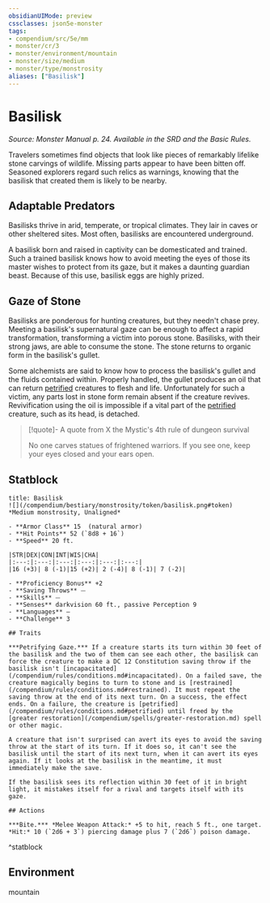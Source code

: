 ```yaml
---
obsidianUIMode: preview
cssclasses: json5e-monster
tags:
- compendium/src/5e/mm
- monster/cr/3
- monster/environment/mountain
- monster/size/medium
- monster/type/monstrosity
aliases: ["Basilisk"]
---
```

# Basilisk
*Source: Monster Manual p. 24. Available in the SRD and the Basic Rules.*  

Travelers sometimes find objects that look like pieces of remarkably lifelike stone carvings of wildlife. Missing parts appear to have been bitten off. Seasoned explorers regard such relics as warnings, knowing that the basilisk that created them is likely to be nearby.

## Adaptable Predators

Basilisks thrive in arid, temperate, or tropical climates. They lair in caves or other sheltered sites. Most often, basilisks are encountered underground.

A basilisk born and raised in captivity can be domesticated and trained. Such a trained basilisk knows how to avoid meeting the eyes of those its master wishes to protect from its gaze, but it makes a daunting guardian beast. Because of this use, basilisk eggs are highly prized.

## Gaze of Stone

Basilisks are ponderous for hunting creatures, but they needn't chase prey. Meeting a basilisk's supernatural gaze can be enough to affect a rapid transformation, transforming a victim into porous stone. Basilisks, with their strong jaws, are able to consume the stone. The stone returns to organic form in the basilisk's gullet.

Some alchemists are said to know how to process the basilisk's gullet and the fluids contained within. Properly handled, the gullet produces an oil that can return [petrified](2.%20GM%20Tools/Misc%20DND%20Handbook/compendium/rules/conditions.md#petrified) creatures to flesh and life. Unfortunately for such a victim, any parts lost in stone form remain absent if the creature revives. Revivification using the oil is impossible if a vital part of the [petrified](2.%20GM%20Tools/Misc%20DND%20Handbook/compendium/rules/conditions.md#petrified) creature, such as its head, is detached.

> [!quote]- A quote from X the Mystic's 4th rule of dungeon survival  
> 
> No one carves statues of frightened warriors. If you see one, keep your eyes closed and your ears open.


## Statblock

```ad-statblock
title: Basilisk
![](/compendium/bestiary/monstrosity/token/basilisk.png#token)
*Medium monstrosity, Unaligned*

- **Armor Class** 15  (natural armor)
- **Hit Points** 52 (`8d8 + 16`)
- **Speed** 20 ft.

|STR|DEX|CON|INT|WIS|CHA|
|:---:|:---:|:---:|:---:|:---:|:---:|
|16 (+3)| 8 (-1)|15 (+2)| 2 (-4)| 8 (-1)| 7 (-2)|

- **Proficiency Bonus** +2
- **Saving Throws** ⏤
- **Skills** ⏤
- **Senses** darkvision 60 ft., passive Perception 9
- **Languages** —
- **Challenge** 3

## Traits

***Petrifying Gaze.*** If a creature starts its turn within 30 feet of the basilisk and the two of them can see each other, the basilisk can force the creature to make a DC 12 Constitution saving throw if the basilisk isn't [incapacitated](/compendium/rules/conditions.md#incapacitated). On a failed save, the creature magically begins to turn to stone and is [restrained](/compendium/rules/conditions.md#restrained). It must repeat the saving throw at the end of its next turn. On a success, the effect ends. On a failure, the creature is [petrified](/compendium/rules/conditions.md#petrified) until freed by the  [greater restoration](/compendium/spells/greater-restoration.md) spell or other magic.

A creature that isn't surprised can avert its eyes to avoid the saving throw at the start of its turn. If it does so, it can't see the basilisk until the start of its next turn, when it can avert its eyes again. If it looks at the basilisk in the meantime, it must immediately make the save.

If the basilisk sees its reflection within 30 feet of it in bright light, it mistakes itself for a rival and targets itself with its gaze.

## Actions

***Bite.*** *Melee Weapon Attack:* +5 to hit, reach 5 ft., one target. *Hit:* 10 (`2d6 + 3`) piercing damage plus 7 (`2d6`) poison damage.
```
^statblock

## Environment

mountain